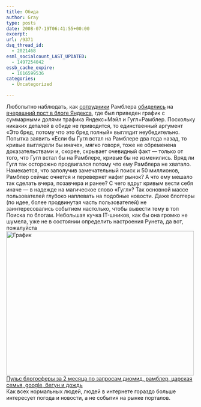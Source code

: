 ```yaml
---
title: Обида
author: Gray
type: posts
date: 2008-07-19T06:41:55+00:00
excerpt:
url: /9371
dsq_thread_id:
  - 2021468
esml_socialcount_LAST_UPDATED:
  - 1497254042
essb_cache_expire:
  - 1616599536
categories:
  - Uncategorized

---
```








Любопытно наблюдать, как <a href="http://dk-42.ya.ru/replies.xml?item_no=396" target="_blank">сотрудники</a> Рамблера <a href="http://friendfeed.com/e/49af7ef4-4d52-49e7-b892-08edc1ed9880" target="_blank">обиделись</a> на <a href="http://company.yandex.ru/blog/message.xml?msg=103021" target="_blank">вчерашний пост в блоге Яндекса</a>, где был приведен график с суммарными долями трафика Яндекс+Мэйл и Гугл+Рамблер. Поскольку никаких деталей в обиде не приводится, то единственный аргумент &#171;Это бред, потому что это бред полный&#187; выглядит неубедительно.  
Попытка заявить &#171;Если бы Гугл встал на Рамблере два года назад, то кривые выглядели бы иначе&#187;, мягко говоря, тоже не обременена доказательствами и, скорее, скрывает очевидный факт &#8212; только от того, что Гугл встал бы на Рамблере, кривые бы не изменились. Вряд ли Гугл так осторожно продвигался потому что ему Рамблера не хватало. Намекается, что заполучив замечательный поиск и 50 миллионов, Рамблер сейчас очнется и перевернет нафиг рынок? А что ему мешало так сделать вчера, позавчера и ранее? С чего вдруг кривым вести себя иначе &#8212; в надежде на магическое слово &#171;Гугл&#187;? Так основной массе пользователей глубоко наплевать на подобные новости. Даже блоггеры (по идее, более продвинутая часть пользователей) не заинтересовались событием настолько, чтобы вывести тему в топ Поиска по блогам. Небольшая кучка IT-шников, как бы она громко не шумела, уже не в состоянии определить настроения Рунета, да вот, пожалуйста  
[<img title="" alt="График" class="img" width="500" height="385" border="0" src="http://pulse.blogs.yandex.net/?query0=%E4%E8%EE%EC%E8%E4&#038;query1=%F0%E0%EC%E1%EB%E5%F0&#038;query2=%F6%E0%F0%F1%EA%E0%FF+%F1%E5%EC%FC%FF&#038;query3=google&#038;query4=%E1%E5%E3%F3%ED&#038;query5=%E4%EE%E6%E4%FC&#038;period=20080519-20080719&#038;size=small" />  
Пульс блогосферы за 2 месяца по запросам диомид, рамблер, царская семья, google, бегун и дождь][1]  
Как всех нормальных людей, людей в интернете гораздо больше интересует погода и новости, а не события на рынке порталов.

 [1]: http://blogs.yandex.ru/pulse/pulse.xml?query0=%E4%E8%EE%EC%E8%E4&query1=%F0%E0%EC%E1%EB%E5%F0&query2=%F6%E0%F0%F1%EA%E0%FF+%F1%E5%EC%FC%FF&query3=google&query4=%E1%E5%E3%F3%ED&query5=%E4%EE%E6%E4%FC&period=20080519-20080719